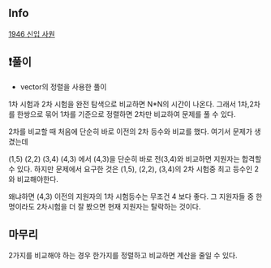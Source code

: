## Info
<a href="https://www.acmicpc.net/problem/1946" rel="nofollow">1946 신입 사원 </a>

## ❗풀이
- vector의 정렬을 사용한 풀이

1차 시험과 2차 시험을 완전 탐색으로 비교하면 N*N의 시간이 나온다.
그래서 1차,2차를 한쌍으로 묶어 1차를 기준으로 정렬하면 2차만 비교하여 문제를 풀 수 있다.

2차를 비교할 때 처음에 단순히 바로 이전의 2차 등수와 비교를 했다. 여기서 문제가 생겼는데 

(1,5) (2,2) (3,4) (4,3) 에서 (4,3)을 단순히 바로 전(3,4)와 비교하면 지원자는 합격할 수 있다. 하지만 문제에서 요구한 것은  (1,5), (2,2), (3,4)의 2차 시험중 최고 등수인 2와 비교해야한다. 

왜냐하면 (4,3) 이전의 지원자의 1차 시험등수는 무조건 4 보다 좋다. 그 지원자들 중 한명이라도 2차시험을 더 잘 봤으면 현재 지원자는 탈락하는 것이다.

## 마무리
2가지를 비교해야 하는 경우 한가지를 정렬하고 비교하면 계산을 줄일 수 있다.